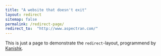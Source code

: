 ```yaml
---
title: "A website that doesn't exit"
layout: redirect
sitemap: false
permalink: /redirect-page/
redirect_to:  "http://www.aspectran.com/"
---
```

This is just a page to demonstrate the `redirect`-layout, programmend by [Kanishk](http://codingtips.kanishkkunal.in/about/).
